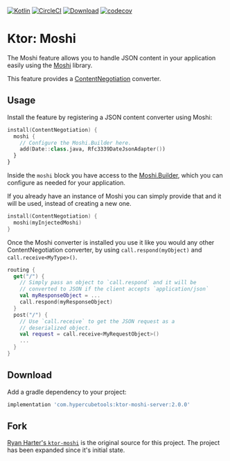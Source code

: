 [![Kotlin](https://img.shields.io/badge/kotlin-1.3.10-blue.svg)](http://kotlinlang.org)
[![CircleCI](https://circleci.com/gh/plannigan/ktor-moshi.svg?style=svg)](https://circleci.com/gh/plannigan/ktor-moshi)
[![Download](https://api.bintray.com/packages/plannigan/com.hypercubetools/ktor-moshi-server/images/download.svg)](https://bintray.com/plannigan/com.hypercubetools/ktor-moshi-server/_latestVersion)
[![codecov](https://codecov.io/gh/plannigan/ktor-moshi/branch/master/graph/badge.svg)](https://codecov.io/gh/plannigan/ktor-moshi)

# Ktor: Moshi

The Moshi feature allows you to handle JSON content in your application easily using the [Moshi](https://github.com/square/moshi/) library.

This feature provides a [ContentNegotiation](http://ktor.io/servers/features/content-negotiation.html) converter.

## Usage

Install the feature by registering a JSON content converter using Moshi:

```kotlin
install(ContentNegotiation) {
  moshi {
    // Configure the Moshi.Builder here.
    add(Date::class.java, Rfc3339DateJsonAdapter())
  }
}
```

Inside the `moshi` block you have access to the [Moshi.Builder](http://square.github.io/moshi/1.x/moshi/com/squareup/moshi/Moshi.Builder.html), which you can configure as needed for your application. 

If you already have an instance of Moshi you can simply provide that and it will be used, instead of creating a new one.

```kotlin
install(ContentNegotiation) {
  moshi(myInjectedMoshi)
}
```

Once the Moshi converter is installed you use it like you would any other ContentNegotiation converter, by using `call.respond(myObject)` and `call.receive<MyType>()`. 

```kotlin
routing {
  get("/") {
    // Simply pass an object to `call.respond` and it will be
    // converted to JSON if the client accepts `application/json`
    val myResponseObject = ...
    call.respond(myResponseObject)
  }
  post("/") {
    // Use `call.receive` to get the JSON request as a
    // deserialized object.
    val request = call.receive<MyRequestObject>()
    ...
  }
}
```

## Download

Add a gradle dependency to your project:

```groovy
implementation 'com.hypercubetools:ktor-moshi-server:2.0.0'
```

## Fork

[Ryan Harter's `ktor-moshi`][old_repo] is the original source for this project. The project has been expanded since it's
initial state.

[old_repo]: https://github.com/rharter/ktor-moshi

